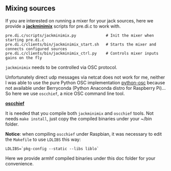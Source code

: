 ## Mixing sources

If you are interested on running a mixer for your jack sources, here we provide a **[jackminimix](https://www.aelius.com/njh/jackminimix/)** scripts for pre.di.c to work with.

    pre.di.c/scripts/jackminimix.py             # Init the mixer when starting pre.di.c
    pre.di.c/clients/bin/jackminimix_start.sh   # Starts the mixer and connects configured sources
    pre.di.c/clients/bin/jackminimix_ctrl.py    # Controls mixer inputs gains on the fly

`jackminimix` needs to be controlled via OSC protocol.

Unfortunately direct udp messages via netcat does not work for me, neither I was able to use the pure Python OSC implementation [python-osc](https://pypi.org/project/python-osc) because not available under Berryconda (Python Anaconda distro for Raspberry Pi)... So here we use `oscchief`, a nice OSC command line tool.

**[oscchief](https://github.com/hypebeast/oscchief)**

It is needed that you compile both `jackminimix` and `oscchief` tools. Not needs `make install`, just copy the compiled binaries under your ~/bin folder.

**Notice**: when compiling `oscchief` under Raspbian, it was necessary to edit the `Makefile` to use `LDLIBS` this way:

    LDLIBS=`pkg-config --static --libs liblo`


Here we provide armhf compiled binaries under this doc folder for your convenience.
